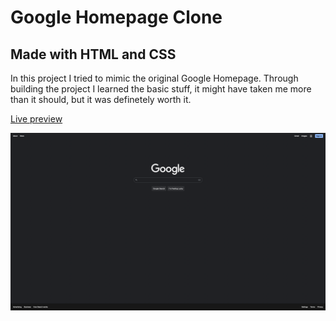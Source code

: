 # Google Homepage Clone

## Made with HTML and CSS

In this project I tried to mimic the original Google Homepage.
Through building the project I learned the basic stuff, it might have taken me more than it should, but it was definetely worth it.

<a href="https://jonthejon10.github.io/google-homepage/">Live preview</a>

<img src="images/project-preview.png" alt='' >